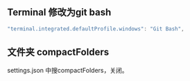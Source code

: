 ## Terminal 修改为git bash 
```js
"terminal.integrated.defaultProfile.windows": "Git Bash",
```
## 文件夹 compactFolders
settings.json 中搜compactFolders，关闭。
